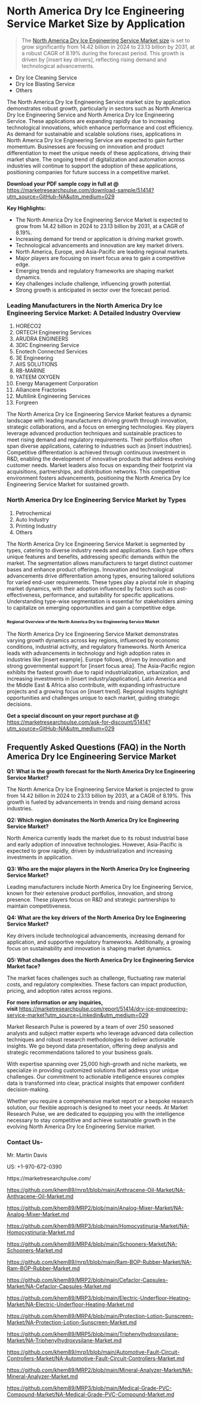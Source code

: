 <h1>North America Dry Ice Engineering Service Market&nbsp;Size by Application</h1><blockquote><p>The <a href="https://marketresearchpulse.com/download-sample/51414?utm_source=GitHub-NA&amp;utm_medium=029">North America Dry Ice Engineering Service Market size</a> is set to grow significantly from 14.42 billion in 2024 to 23.13 billion by 2031, at a robust CAGR of 8.19% during the forecast period. This growth is driven by [insert key drivers], reflecting rising demand and technological advancements.</p></blockquote><ul><li>Dry Ice Cleaning Service<li> Dry Ice Blasting Service<li> Others</li></ul><p>The North America Dry Ice Engineering Service market size by application demonstrates robust growth, particularly in sectors such as North America Dry Ice Engineering Service and North America Dry Ice Engineering Service. These applications are expanding rapidly due to increasing technological innovations, which enhance performance and cost efficiency. As demand for sustainable and scalable solutions rises, applications in North America Dry Ice Engineering Service are expected to gain further momentum. Businesses are focusing on innovation and product differentiation to meet the unique needs of these applications, driving their market share. The ongoing trend of digitalization and automation across industries will continue to support the adoption of these applications, positioning companies for future success in a competitive market.</p><p><strong>Download your PDF sample copy in full at @ </strong><a href="https://marketresearchpulse.com/download-sample/51414?utm_source=GitHub-NA&amp;utm_medium=029">https://marketresearchpulse.com/download-sample/51414?utm_source=GitHub-NA&amp;utm_medium=029</a></p><p><strong>Key Highlights: </strong></p><ul><li>The North America Dry Ice Engineering Service Market is expected to grow from 14.42 billion in 2024 to 23.13 billion by 2031, at a CAGR of 8.19%.</li><li>Increasing demand for trend or application is driving market growth.</li><li>Technological advancements and innovation are key market drivers.</li><li>North America, Europe, and Asia-Pacific are leading regional markets.</li><li>Major players are focusing on insert focus area to gain a competitive edge.</li><li>Emerging trends and regulatory frameworks are shaping market dynamics.</li><li>Key challenges include challenge, influencing growth potential.</li><li>Strong growth is anticipated in sector over the forecast period.</li></ul><h3>Leading Manufacturers in the North America Dry Ice Engineering Service Market: A Detailed Industry Overview</h3><ol><li>HORECO2</li><li>ORTECH Engineering Services</li><li>ARUDRA ENGINEERS</li><li>3DIC Engineering Service</li><li>Enotech Connected Services</li><li>3E Engineering</li><li>AIIS SOLUTIONS</li><li>RB-MARINE</li><li>YATEEM OXYGEN</li><li>Energy Management Corporation</li><li>Alliancere Fractories</li><li>Multilink Engineering Services</li><li>Forgreen</li></ol><div class="flex max-w-full flex-col flex-grow"><div class="min-h-8 text-message flex w-full flex-col items-end gap-2 whitespace-normal break-words [.text-message+&amp;]:mt-5" dir="auto" data-message-author-role="assistant" data-message-id="fd8432e4-4910-450d-b182-61b7bfb0a01f" data-message-model-slug="gpt-4o"><div class="flex w-full flex-col gap-1 empty:hidden first:pt-[3px]"><div class="markdown prose w-full break-words dark:prose-invert light"><p>The North America Dry Ice Engineering Service Market features a dynamic landscape with leading manufacturers driving growth through innovation, strategic collaborations, and a focus on emerging technologies. Key players leverage advanced production techniques and sustainable practices to meet rising demand and regulatory requirements. Their portfolios often span diverse applications, catering to industries such as [insert industries]. Competitive differentiation is achieved through continuous investment in R&amp;D, enabling the development of innovative products that address evolving customer needs. Market leaders also focus on expanding their footprint via acquisitions, partnerships, and distribution networks. This competitive environment fosters advancements, positioning the North America Dry Ice Engineering Service Market for sustained growth.</p></div></div></div></div><h3>North America Dry Ice Engineering Service Market by Types</h3><ol><li>Petrochemical<li> Auto Industry<li> Printing Industry<li> Others</li></ol><div class="flex max-w-full flex-col flex-grow"><div class="min-h-8 text-message flex w-full flex-col items-end gap-2 whitespace-normal break-words [.text-message+&amp;]:mt-5" dir="auto" data-message-author-role="assistant" data-message-id="084470be-0bb7-4664-bddf-5156b4f41249" data-message-model-slug="gpt-4o-mini"><div class="flex w-full flex-col gap-1 empty:hidden first:pt-[3px]"><div class="markdown prose w-full break-words dark:prose-invert light"><p>The North America Dry Ice Engineering Service Market is segmented by types, catering to diverse industry needs and applications. Each type offers unique features and benefits, addressing specific demands within the market. The segmentation allows manufacturers to target distinct customer bases and enhance product offerings. Innovation and technological advancements drive differentiation among types, ensuring tailored solutions for varied end-user requirements. These types play a pivotal role in shaping market dynamics, with their adoption influenced by factors such as cost-effectiveness, performance, and suitability for specific applications. Understanding type-wise segmentation is essential for stakeholders aiming to capitalize on emerging opportunities and gain a competitive edge.</p></div></div></div></div><h3><span style="font-size: 11px;">Regional Overview of the North America Dry Ice Engineering Service Market</span></h3><div class="flex max-w-full flex-col flex-grow"><div class="min-h-8 text-message flex w-full flex-col items-end gap-2 whitespace-normal break-words [.text-message+&amp;]:mt-5" dir="auto" data-message-author-role="assistant" data-message-id="e9038762-ce64-4e30-91c9-9bd413514231" data-message-model-slug="gpt-4o-mini"><div class="flex w-full flex-col gap-1 empty:hidden first:pt-[3px]"><div class="markdown prose w-full break-words dark:prose-invert light"><p>The North America Dry Ice Engineering Service Market demonstrates varying growth dynamics across key regions, influenced by economic conditions, industrial activity, and regulatory frameworks. North America leads with advancements in technology and high adoption rates in industries like [insert example]. Europe follows, driven by innovation and strong governmental support for [insert focus area]. The Asia-Pacific region exhibits the fastest growth due to rapid industrialization, urbanization, and increasing investments in [insert industry/application]. Latin America and the Middle East &amp; Africa also contribute, with expanding infrastructure projects and a growing focus on [insert trend]. Regional insights highlight opportunities and challenges unique to each market, guiding strategic decisions.</p></div></div></div></div><p><strong>Get a special discount on your report purchase at @ </strong><a href="https://marketresearchpulse.com/ask-for-discount/51414?utm_source=GitHub-NA&amp;utm_medium=029">https://marketresearchpulse.com/ask-for-discount/51414?utm_source=GitHub-NA&amp;utm_medium=029</a></p><h2>Frequently Asked Questions (FAQ) in the North America Dry Ice Engineering Service Market</h2><p><strong>Q1: What is the growth forecast for the North America Dry Ice Engineering Service Market?</strong></p><p>The North America Dry Ice Engineering Service Market is projected to grow from 14.42 billion in 2024 to 23.13 billion by 2031, at a CAGR of 8.19%. This growth is fueled by advancements in trends and rising demand across industries.</p><p><strong>Q2: Which region dominates the North America Dry Ice Engineering Service Market?</strong></p><p>North America currently leads the market due to its robust industrial base and early adoption of innovative technologies. However, Asia-Pacific is expected to grow rapidly, driven by industrialization and increasing investments in application.</p><p><strong>Q3: Who are the major players in the North America Dry Ice Engineering Service Market?</strong></p><p>Leading manufacturers include North America Dry Ice Engineering Service, known for their extensive product portfolios, innovation, and strong presence. These players focus on R&amp;D and strategic partnerships to maintain competitiveness.</p><p><strong>Q4: What are the key drivers of the North America Dry Ice Engineering Service Market?</strong></p><p>Key drivers include technological advancements, increasing demand for application, and supportive regulatory frameworks. Additionally, a growing focus on sustainability and innovation is shaping market dynamics.</p><p><strong>Q5: What challenges does the North America Dry Ice Engineering Service Market face?</strong></p><p>The market faces challenges such as challenge, fluctuating raw material costs, and regulatory complexities. These factors can impact production, pricing, and adoption rates across regions.</p><p><strong>For more information or any inquiries, visit&nbsp;</strong><a href="https://marketresearchpulse.com/report/51414/dry-ice-engineering-service-market?utm_source=Linkedin&utm_medium=029">https://marketresearchpulse.com/report/51414/dry-ice-engineering-service-market?utm_source=Linkedin&utm_medium=029</a></p><p>Market Research Pulse is powered by a team of over 250 seasoned analysts and subject matter experts who leverage advanced data collection techniques and robust research methodologies to deliver actionable insights. We go beyond data presentation, offering deep analysis and strategic recommendations tailored to your business goals.</p><p>With expertise spanning over 25,000 high-growth and niche markets, we specialize in providing customized solutions that address your unique challenges. Our commitment to actionable intelligence ensures complex data is transformed into clear, practical insights that empower confident decision-making.</p><p>Whether you require a comprehensive market report or a bespoke research solution, our flexible approach is designed to meet your needs. At Market Research Pulse, we are dedicated to equipping you with the intelligence necessary to stay competitive and achieve sustainable growth in the evolving North America Dry Ice Engineering Service market.</p><h3><strong>Contact Us-</strong></h3><p>Mr. Martin Davis</p><p>US: +1-970-672-0390</p><p>https://marketresearchpulse.com/</p><p><a href="https://github.com/khem89/mrp1/blob/main/Anthracene-Oil-Market/NA-Anthracene-Oil-Market.md">https://github.com/khem89/mrp1/blob/main/Anthracene-Oil-Market/NA-Anthracene-Oil-Market.md</a></p><p><a href="https://github.com/khem89/MRP2/blob/main/Analog-Mixer-Market/NA-Analog-Mixer-Market.md">https://github.com/khem89/MRP2/blob/main/Analog-Mixer-Market/NA-Analog-Mixer-Market.md</a></p><p><a href="https://github.com/khem89/MRP3/blob/main/Homocystinuria-Market/NA-Homocystinuria-Market.md">https://github.com/khem89/MRP3/blob/main/Homocystinuria-Market/NA-Homocystinuria-Market.md</a></p><p><a href="https://github.com/khem89/MRP4/blob/main/Schooners-Market/NA-Schooners-Market.md">https://github.com/khem89/MRP4/blob/main/Schooners-Market/NA-Schooners-Market.md</a></p><p><a href="https://github.com/khem89/mrp1/blob/main/Ram-BOP-Rubber-Market/NA-Ram-BOP-Rubber-Market.md">https://github.com/khem89/mrp1/blob/main/Ram-BOP-Rubber-Market/NA-Ram-BOP-Rubber-Market.md</a></p><p><a href="https://github.com/khem89/MRP2/blob/main/Cefaclor-Capsules-Market/NA-Cefaclor-Capsules-Market.md">https://github.com/khem89/MRP2/blob/main/Cefaclor-Capsules-Market/NA-Cefaclor-Capsules-Market.md</a></p><p><a href="https://github.com/khem89/MRP3/blob/main/Electric-Underfloor-Heating-Market/NA-Electric-Underfloor-Heating-Market.md">https://github.com/khem89/MRP3/blob/main/Electric-Underfloor-Heating-Market/NA-Electric-Underfloor-Heating-Market.md</a></p><p><a href="https://github.com/khem89/MRP4/blob/main/Protection-Lotion-Sunscreen-Market/NA-Protection-Lotion-Sunscreen-Market.md">https://github.com/khem89/MRP4/blob/main/Protection-Lotion-Sunscreen-Market/NA-Protection-Lotion-Sunscreen-Market.md</a></p><p><a href="https://github.com/khem89/MRP5/blob/main/Triphenylhydroxysilane-Market/NA-Triphenylhydroxysilane-Market.md">https://github.com/khem89/MRP5/blob/main/Triphenylhydroxysilane-Market/NA-Triphenylhydroxysilane-Market.md</a></p><p><a href="https://github.com/khem89/mrp1/blob/main/Automotive-Fault-Circuit-Controllers-Market/NA-Automotive-Fault-Circuit-Controllers-Market.md">https://github.com/khem89/mrp1/blob/main/Automotive-Fault-Circuit-Controllers-Market/NA-Automotive-Fault-Circuit-Controllers-Market.md</a></p><p><a href="https://github.com/khem89/MRP2/blob/main/Mineral-Analyzer-Market/NA-Mineral-Analyzer-Market.md">https://github.com/khem89/MRP2/blob/main/Mineral-Analyzer-Market/NA-Mineral-Analyzer-Market.md</a></p><p><a href="https://github.com/khem89/MRP3/blob/main/Medical-Grade-PVC-Compound-Market/NA-Medical-Grade-PVC-Compound-Market.md">https://github.com/khem89/MRP3/blob/main/Medical-Grade-PVC-Compound-Market/NA-Medical-Grade-PVC-Compound-Market.md</a></p>
